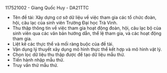 117521002 - Giang Quốc Huy - DA21TTC
- Tên đề tài: Xây dựng cơ sở dữ liệu về việc tham gia các tổ chức đoàn, hội, câu lạc của sinh viên Trường Đại học Trà Vinh.
-	Thu thập thông tin về việc tham gia hoạt động đoàn, hội, câu lạc bộ của sinh viên qua các văn bản hướng dẫn, thể lệ tham gia, và các hoạt động tham gia.
-	Liệt kê các thực thể và mối ràng buộc của đề tài.
-	Vận dụng lý thuyết xây dụng mô hình thực thể kết hợp và mô hình vật lý.
-	Chọn lọc dữ liệu thu thập được để tạo dữ liệu mẫu thử.
-	Tiến hành nhập mẫu thử.
-	Truy vấn thử mẫu thử.
